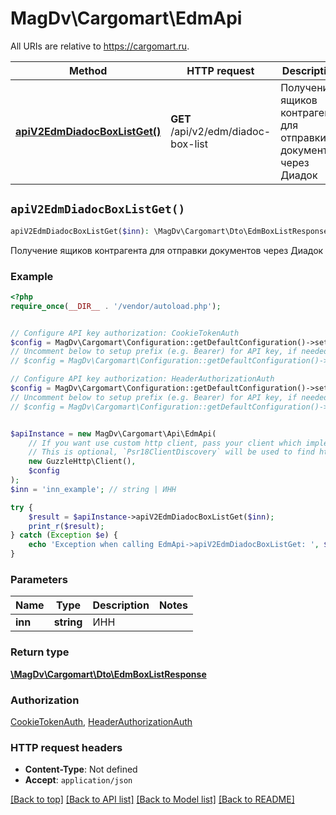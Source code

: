 # MagDv\Cargomart\EdmApi

All URIs are relative to https://cargomart.ru.

Method | HTTP request | Description
------------- | ------------- | -------------
[**apiV2EdmDiadocBoxListGet()**](EdmApi.md#apiV2EdmDiadocBoxListGet) | **GET** /api/v2/edm/diadoc-box-list | Получение ящиков контрагента для отправки документов через Диадок


## `apiV2EdmDiadocBoxListGet()`

```php
apiV2EdmDiadocBoxListGet($inn): \MagDv\Cargomart\Dto\EdmBoxListResponse
```

Получение ящиков контрагента для отправки документов через Диадок

### Example

```php
<?php
require_once(__DIR__ . '/vendor/autoload.php');


// Configure API key authorization: CookieTokenAuth
$config = MagDv\Cargomart\Configuration::getDefaultConfiguration()->setApiKey('token', 'YOUR_API_KEY');
// Uncomment below to setup prefix (e.g. Bearer) for API key, if needed
// $config = MagDv\Cargomart\Configuration::getDefaultConfiguration()->setApiKeyPrefix('token', 'Bearer');

// Configure API key authorization: HeaderAuthorizationAuth
$config = MagDv\Cargomart\Configuration::getDefaultConfiguration()->setApiKey('Authorization', 'YOUR_API_KEY');
// Uncomment below to setup prefix (e.g. Bearer) for API key, if needed
// $config = MagDv\Cargomart\Configuration::getDefaultConfiguration()->setApiKeyPrefix('Authorization', 'Bearer');


$apiInstance = new MagDv\Cargomart\Api\EdmApi(
    // If you want use custom http client, pass your client which implements `Psr\Http\Client\ClientInterface`.
    // This is optional, `Psr18ClientDiscovery` will be used to find http client. For instance `GuzzleHttp\Client` implements that interface
    new GuzzleHttp\Client(),
    $config
);
$inn = 'inn_example'; // string | ИНН

try {
    $result = $apiInstance->apiV2EdmDiadocBoxListGet($inn);
    print_r($result);
} catch (Exception $e) {
    echo 'Exception when calling EdmApi->apiV2EdmDiadocBoxListGet: ', $e->getMessage(), PHP_EOL;
}
```

### Parameters

Name | Type | Description  | Notes
------------- | ------------- | ------------- | -------------
 **inn** | **string**| ИНН |

### Return type

[**\MagDv\Cargomart\Dto\EdmBoxListResponse**](../Model/EdmBoxListResponse.md)

### Authorization

[CookieTokenAuth](../../README.md#CookieTokenAuth), [HeaderAuthorizationAuth](../../README.md#HeaderAuthorizationAuth)

### HTTP request headers

- **Content-Type**: Not defined
- **Accept**: `application/json`

[[Back to top]](#) [[Back to API list]](../../README.md#endpoints)
[[Back to Model list]](../../README.md#models)
[[Back to README]](../../README.md)
